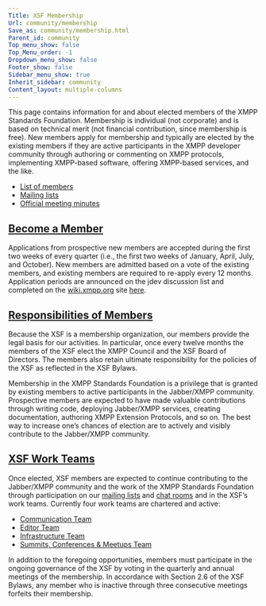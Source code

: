 ```yaml
---
Title: XSF Membership
Url: community/membership
Save_as: community/membership.html
Parent_id: community
Top_menu_show: false
Top_Menu_order: -1
Dropdown_menu_show: false
Footer_show: false
Sidebar_menu_show: true
Inherit_sidebar: community
Content_layout: multiple-columns
---
```


This page contains information for and about elected members of the XMPP Standards Foundation. Membership is individual (not corporate) and is based on technical merit (not financial contribution, since membership is free). New members apply for membership and typically are elected by the existing members if they are active participants in the XMPP developer community through authoring or commenting on XMPP protocols, implementing XMPP-based software, offering XMPP-based services, and the like.

* [List of members](/about/xsf/members.html)
* [Mailing lists](/community/mailing-lists.html)
* [Official meeting minutes](/about/xsf/records/meeting-minutes/)

## <a name="application" href="#application">Become a Member</a>

Applications from prospective new members are accepted during the first two weeks of every quarter (i.e., the first two weeks of January, April, July, and October). New members are admitted based on a vote of the existing members, and existing members are required to re-apply every 12 months. Application periods are announced on the jdev discussion list and completed on the [wiki.xmpp.org](https://wiki.xmpp.org) site [here](https://wiki.xmpp.org/web/Membership_Applications).

## <a name="responsibilities" href="#responsibilities">Responsibilities of Members</a>

Because the XSF is a membership organization, our members provide the legal basis for our activities. In particular, once every twelve months the members of the XSF elect the XMPP Council and the XSF Board of Directors. The members also retain ultimate responsibility for the policies of the XSF as reflected in the XSF Bylaws.

Membership in the XMPP Standards Foundation is a privilege that is granted by existing members to active participants in the Jabber/XMPP community. Prospective members are expected to have made valuable contributions through writing code, deploying Jabber/XMPP services, creating documentation, authoring XMPP Extension Protocols, and so on. The best way to increase one’s chances of election are to actively and visibly contribute to the Jabber/XMPP community.

## <a name="work_teams" href="#work_teams">XSF Work Teams</a>

Once elected, XSF members are expected to continue contributing to the Jabber/XMPP community and the work of the XMPP Standards Foundation through participation on our [mailing lists](/community/mailing-lists) and [chat rooms](/community/chat) and in the XSF’s work teams. Currently four work teams are chartered and active:

* [Communication Team](/about/xsf/comm-team)
* [Editor Team](about/xsf/editor-team)
* [Infrastructure Team](/about/xsf/infrastructure-team)
* [Summits, Conferences & Meetups Team](/about/xsf/scam-team)

In addition to the foregoing opportunities, members must participate in the ongoing governance of the XSF by voting in the quarterly and annual meetings of the membership. In accordance with Section 2.6 of the XSF Bylaws, any member who is inactive through three consecutive meetings forfeits their membership.
